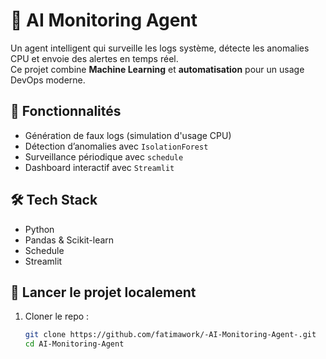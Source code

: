 # 🧠 AI Monitoring Agent

Un agent intelligent qui surveille les logs système, détecte les anomalies CPU et envoie des alertes en temps réel.  
Ce projet combine **Machine Learning** et **automatisation** pour un usage DevOps moderne.

## 🚀 Fonctionnalités

- Génération de faux logs (simulation d'usage CPU)
- Détection d’anomalies avec `IsolationForest`
- Surveillance périodique avec `schedule`
- Dashboard interactif avec `Streamlit`

## 🛠️ Tech Stack

- Python
- Pandas & Scikit-learn
- Schedule
- Streamlit

## 🔧 Lancer le projet localement

1. Cloner le repo :
   ```bash
   git clone https://github.com/fatimawork/-AI-Monitoring-Agent-.git
   cd AI-Monitoring-Agent
